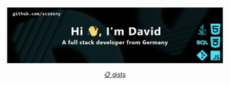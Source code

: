 ![banner](https://github.com/sczesny/sczesny/blob/main/img/banner.png)
<p align="center"><a href="https://gist.github.com/sczesny">📋 gists</a></p>
